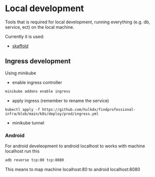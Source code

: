 # Local development
Tools that is required for local development, running everything (e.g. db, service, ect) on the local machine.

Currently it is used:
- [skaffold](https://skaffold.dev)

## Ingress development
Using minikube
- enable ingress controller
```sh
minikube addons enable ingress
```
- apply ingress (remember to rename the service)
```
kubectl apply -f https://github.com/hulkdx/findprofessional-infra/blob/main/k8s/deploy/prod/ingress.yml
```
- minikube tunnel

### Android
For android develeopment to android localhost to works with machine localhost run this
```sh
adb reverse tcp:80 tcp:8080
```
This means to map machine localhost:80 to android localhost:8080

